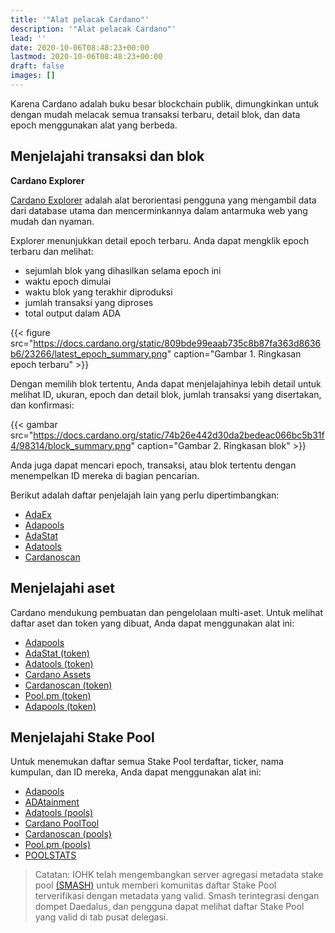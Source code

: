 ```yaml
---
title: '"Alat pelacak Cardano"'
description: '"Alat pelacak Cardano"'
lead: ''
date: 2020-10-06T08:48:23+00:00
lastmod: 2020-10-06T08:48:23+00:00
draft: false
images: []
---
```


Karena Cardano adalah buku besar blockchain publik, dimungkinkan untuk dengan mudah melacak semua transaksi terbaru, detail blok, dan data epoch menggunakan alat yang berbeda.

## Menjelajahi transaksi dan blok

**Cardano Explorer**

[Cardano Explorer](https://explorer.cardano.org/en.html) adalah alat berorientasi pengguna yang mengambil data dari database utama dan mencerminkannya dalam antarmuka web yang mudah dan nyaman.

Explorer menunjukkan detail epoch terbaru. Anda dapat mengklik epoch terbaru dan melihat:

- sejumlah blok yang dihasilkan selama epoch ini
- waktu epoch dimulai
- waktu blok yang terakhir diproduksi
- jumlah transaksi yang diproses
- total output dalam ADA

{{&lt; figure src="https://docs.cardano.org/static/809bde99eaab735c8b87fa363d8636b6/23266/latest_epoch_summary.png" caption="Gambar 1. Ringkasan epoch terbaru" &gt;}}

Dengan memilih blok tertentu, Anda dapat menjelajahinya lebih detail untuk melihat ID, ukuran, epoch dan detail blok, jumlah transaksi yang disertakan, dan konfirmasi:

{{&lt; gambar src="https://docs.cardano.org/static/74b26e442d30da2bedeac066bc5b31f4/98314/block_summary.png" caption="Gambar 2. Ringkasan blok" &gt;}}

Anda juga dapat mencari epoch, transaksi, atau blok tertentu dengan menempelkan ID mereka di bagian pencarian.

Berikut adalah daftar penjelajah lain yang perlu dipertimbangkan:

- [AdaEx](https://cexplorer.io/)
- [Adapools](https://adapools.org/)
- [AdaStat](https://adastat.net/transactions)
- [Adatools](https://adatools.io/transactions)
- [Cardanoscan](https://cardanoscan.io/transactions)

## Menjelajahi aset

Cardano mendukung pembuatan dan pengelolaan multi-aset. Untuk melihat daftar aset dan token yang dibuat, Anda dapat menggunakan alat ini:

- [Adapools](https://adapools.org/)
- [AdaStat (token)](https://adastat.net/tokens)
- [Adatools (token)](https://adatools.io/tokens)
- [Cardano Assets](https://cardanoassets.com/)
- [Cardanoscan (token)](https://cardanoscan.io/tokens)
- [Pool.pm (token)](https://pool.pm/tokens)
- [Adapools (token)](https://adapools.org/token)

## Menjelajahi Stake Pool

Untuk menemukan daftar semua Stake Pool terdaftar, ticker, nama kumpulan, dan ID mereka, Anda dapat menggunakan alat ini:

- [Adapools](https://adapools.org/)
- [ADAtainment](https://www.adatainment.com/index.php?page=home&lang=en)
- [Adatools (pools)](https://adatools.io/pools)
- [Cardano PoolTool](https://pooltool.io/)
- [Cardanoscan (pools)](https://cardanoscan.io/pools)
- [Pool.pm (pools)](https://pool.pm/search)
- [POOLSTATS](https://poolstats.org/#)

> Catatan: IOHK telah mengembangkan server agregasi metadata stake pool [(SMASH)](https://docs.cardano.org/development-guidelines/operating-a-stake-pool/SMASH) untuk memberi komunitas daftar Stake Pool terverifikasi dengan metadata yang valid. Smash terintegrasi dengan dompet Daedalus, dan pengguna dapat melihat daftar Stake Pool yang valid di tab pusat delegasi.
